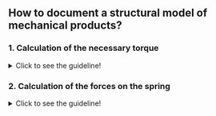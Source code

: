 ## **How to document a structural model of mechanical products?** 

 ### **1. Calculation of the necessary torque**
<details>
  <summary>Click to see the guideline!</summary>
 
 </details>
 
### **2. Calculation of the forces on the spring**
<details>
  <summary>Click to see the guideline!</summary>
 
  </details>
 
